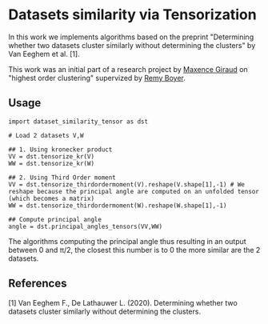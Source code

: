 # Datasets similarity via Tensorization

In this work we implements algorithms based on the preprint "Determining whether two datasets cluster similarly without determining the clusters" by Van Eeghem et al. [1].

This work was an initial part of a research project by [Maxence Giraud](https://github.com/MaxenceGiraud) on "highest order clustering" supervized by [Remy Boyer](https://pro.univ-lille.fr/remy-boyer/). 

## Usage 

```python3
import dataset_similarity_tensor as dst

# Load 2 datasets V,W

## 1. Using kronecker product
VV = dst.tensorize_kr(V) 
WW = dst.tensorize_kr(W)

## 2. Using Third Order moment
VV = dst.tensorize_thirdordermoment(V).reshape(V.shape[1],-1) # We reshape because the principal angle are computed on an unfolded tensor (which becomes a matrix)
WW = dst.tensorize_thirdordermoment(W).reshape(W.shape[1],-1)

## Compute principal angle 
angle = dst.principal_angles_tensors(VV,WW)
```

The algorithms computing the principal angle thus resulting in an output between 0 and π/2, the closest this number is to 0 the more similar are the 2 datasets.

## References
[1] Van Eeghem F., De Lathauwer L. (2020). Determining whether two datasets cluster similarly without determining the clusters.